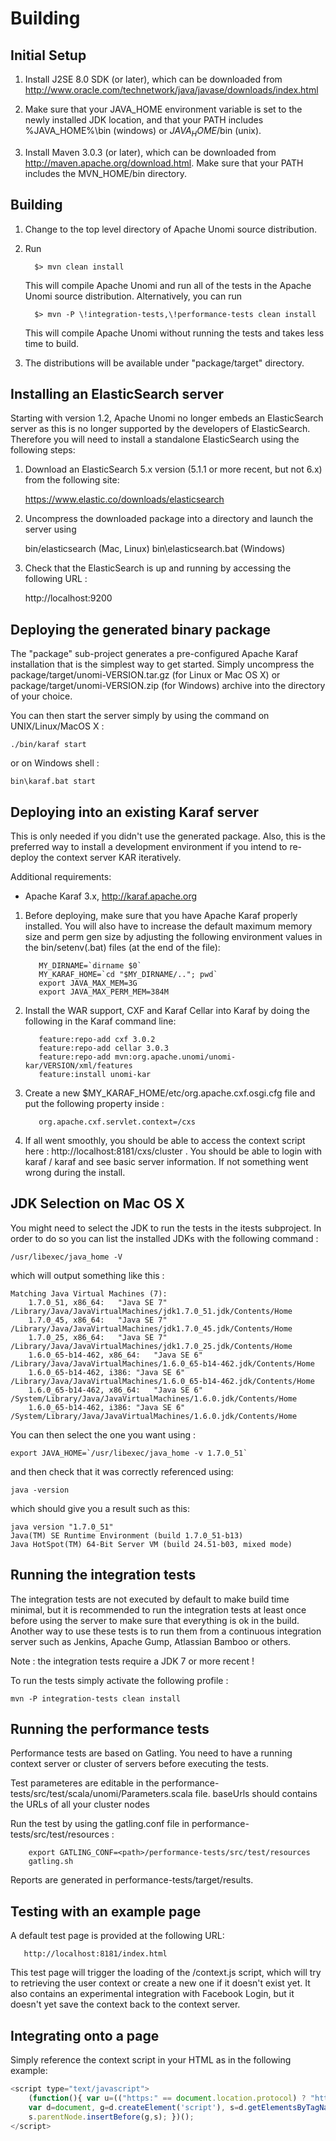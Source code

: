 <!--
  ~ Licensed to the Apache Software Foundation (ASF) under one or more
  ~ contributor license agreements.  See the NOTICE file distributed with
  ~ this work for additional information regarding copyright ownership.
  ~ The ASF licenses this file to You under the Apache License, Version 2.0
  ~ (the "License"); you may not use this file except in compliance with
  ~ the License.  You may obtain a copy of the License at
  ~
  ~      http://www.apache.org/licenses/LICENSE-2.0
  ~
  ~ Unless required by applicable law or agreed to in writing, software
  ~ distributed under the License is distributed on an "AS IS" BASIS,
  ~ WITHOUT WARRANTIES OR CONDITIONS OF ANY KIND, either express or implied.
  ~ See the License for the specific language governing permissions and
  ~ limitations under the License.
  -->
Building
========

Initial Setup
-------------

1) Install J2SE 8.0 SDK (or later), which can be downloaded from
   http://www.oracle.com/technetwork/java/javase/downloads/index.html

2) Make sure that your JAVA_HOME environment variable is set to the newly installed
   JDK location, and that your PATH includes %JAVA_HOME%\bin (windows) or
   $JAVA_HOME$/bin (unix).

3) Install Maven 3.0.3 (or later), which can be downloaded from
   http://maven.apache.org/download.html. Make sure that your PATH includes
   the MVN_HOME/bin directory.


Building
--------

1) Change to the top level directory of Apache Unomi source distribution.
2) Run

         $> mvn clean install

   This will compile Apache Unomi and run all of the tests in the
   Apache Unomi source distribution. Alternatively, you can run

         $> mvn -P \!integration-tests,\!performance-tests clean install

   This will compile Apache Unomi without running the tests and takes less
   time to build.

3) The distributions will be available under "package/target" directory.

Installing an ElasticSearch server
----------------------------------

Starting with version 1.2, Apache Unomi no longer embeds an ElasticSearch server as this is no longer supported by 
the developers of ElasticSearch. Therefore you will need to install a standalone ElasticSearch using the following steps:

1. Download an ElasticSearch 5.x version (5.1.1 or more recent, but not 6.x) from the following site:

    https://www.elastic.co/downloads/elasticsearch
    
2. Uncompress the downloaded package into a directory and launch the server using

    bin/elasticsearch (Mac, Linux)
    bin\elasticsearch.bat (Windows)
    
3. Check that the ElasticSearch is up and running by accessing the following URL : 

    http://localhost:9200    

Deploying the generated binary package
--------------------------------------

The "package" sub-project generates a pre-configured Apache Karaf installation that is the simplest way to get started.
Simply uncompress the package/target/unomi-VERSION.tar.gz (for Linux or Mac OS X) or
 package/target/unomi-VERSION.zip (for Windows) archive into the directory of your choice.
 
You can then start the server simply by using the command on UNIX/Linux/MacOS X : 

    ./bin/karaf start    
    
or on Windows shell : 

    bin\karaf.bat start
    

Deploying into an existing Karaf server
---------------------------------------

This is only needed if you didn't use the generated package. Also, this is the preferred way to install a development
environment if you intend to re-deploy the context server KAR iteratively.

Additional requirements:
* Apache Karaf 3.x, http://karaf.apache.org

1. Before deploying, make sure that you have Apache Karaf properly installed. You will also have to increase the
default maximum memory size and perm gen size by adjusting the following environment values in the bin/setenv(.bat)
files (at the end of the file):

    ```
       MY_DIRNAME=`dirname $0`
       MY_KARAF_HOME=`cd "$MY_DIRNAME/.."; pwd`
       export JAVA_MAX_MEM=3G
       export JAVA_MAX_PERM_MEM=384M
    ```
    
2. Install the WAR support, CXF and Karaf Cellar into Karaf by doing the following in the Karaf command line:

    ```
       feature:repo-add cxf 3.0.2
       feature:repo-add cellar 3.0.3
       feature:repo-add mvn:org.apache.unomi/unomi-kar/VERSION/xml/features
       feature:install unomi-kar
    ```

4. Create a new $MY_KARAF_HOME/etc/org.apache.cxf.osgi.cfg file and put the following property inside :

    ```
       org.apache.cxf.servlet.context=/cxs
    ```
   
5. If all went smoothly, you should be able to access the context script here : http://localhost:8181/cxs/cluster .
 You should be able to login with karaf / karaf and see basic server information. If not something went wrong during the install.
 
JDK Selection on Mac OS X
-------------------------

You might need to select the JDK to run the tests in the itests subproject. In order to do so you can list the 
installed JDKs with the following command : 

    /usr/libexec/java_home -V
    
which will output something like this : 

    Matching Java Virtual Machines (7):
        1.7.0_51, x86_64:	"Java SE 7"	/Library/Java/JavaVirtualMachines/jdk1.7.0_51.jdk/Contents/Home
        1.7.0_45, x86_64:	"Java SE 7"	/Library/Java/JavaVirtualMachines/jdk1.7.0_45.jdk/Contents/Home
        1.7.0_25, x86_64:	"Java SE 7"	/Library/Java/JavaVirtualMachines/jdk1.7.0_25.jdk/Contents/Home
        1.6.0_65-b14-462, x86_64:	"Java SE 6"	/Library/Java/JavaVirtualMachines/1.6.0_65-b14-462.jdk/Contents/Home
        1.6.0_65-b14-462, i386:	"Java SE 6"	/Library/Java/JavaVirtualMachines/1.6.0_65-b14-462.jdk/Contents/Home
        1.6.0_65-b14-462, x86_64:	"Java SE 6"	/System/Library/Java/JavaVirtualMachines/1.6.0.jdk/Contents/Home
        1.6.0_65-b14-462, i386:	"Java SE 6"	/System/Library/Java/JavaVirtualMachines/1.6.0.jdk/Contents/Home


You can then select the one you want using : 

    export JAVA_HOME=`/usr/libexec/java_home -v 1.7.0_51`
    
and then check that it was correctly referenced using: 

    java -version
    
which should give you a result such as this: 

    java version "1.7.0_51"
    Java(TM) SE Runtime Environment (build 1.7.0_51-b13)
    Java HotSpot(TM) 64-Bit Server VM (build 24.51-b03, mixed mode)
 
 
Running the integration tests
-----------------------------

The integration tests are not executed by default to make build time minimal, but it is recommended to run the 
integration tests at least once before using the server to make sure that everything is ok in the build. Another way
to use these tests is to run them from a continuous integration server such as Jenkins, Apache Gump, Atlassian Bamboo or
 others. 
 
Note : the integration tests require a JDK 7 or more recent !

To run the tests simply activate the following profile : 
 
    mvn -P integration-tests clean install

Running the performance tests
-----------------------------

Performance tests are based on Gatling. You need to have a running context server or cluster of servers before
executing the tests.

Test parameteres are editable in the performance-tests/src/test/scala/unomi/Parameters.scala file. baseUrls should
contains the URLs of all your cluster nodes

Run the test by using the gatling.conf file in performance-tests/src/test/resources :

```
    export GATLING_CONF=<path>/performance-tests/src/test/resources
    gatling.sh
```

Reports are generated in performance-tests/target/results.

Testing with an example page
----------------------------

A default test page is provided at the following URL:

```
   http://localhost:8181/index.html
```

This test page will trigger the loading of the /context.js script, which will try to retrieving the user context
or create a new one if it doesn't exist yet. It also contains an experimental integration with Facebook Login, but it
doesn't yet save the context back to the context server.

Integrating onto a page
-----------------------

 Simply reference the context script in your HTML as in the following example:

```javascript
<script type="text/javascript">
    (function(){ var u=(("https:" == document.location.protocol) ? "https://localhost:8181/" : "http://localhost:8181/");
    var d=document, g=d.createElement('script'), s=d.getElementsByTagName('script')[0]; g.type='text/javascript'; g.defer=true; g.async=true; g.src=u+'context.js';
    s.parentNode.insertBefore(g,s); })();
</script>
```
